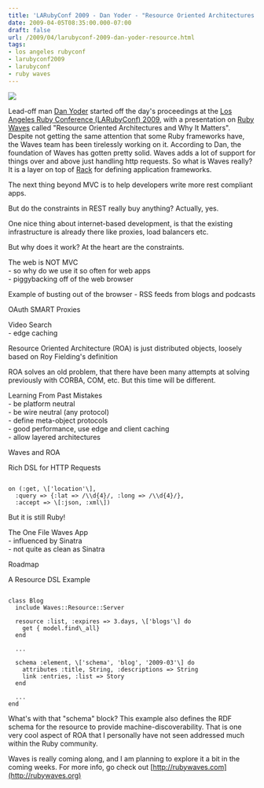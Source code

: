 ```yaml
---
title: 'LARubyConf 2009 - Dan Yoder - "Resource Oriented Architectures and Why It Matters"'
date: 2009-04-05T08:35:00.000-07:00
draft: false
url: /2009/04/larubyconf-2009-dan-yoder-resource.html
tags: 
- los angeles rubyconf
- larubyconf2009
- larubyconf
- ruby waves
---
```


[![](http://s.wsj.net/public/resources/images/NA-AW447_LA_G_20090312182513.jpg)](http://s.wsj.net/public/resources/images/NA-AW447_LA_G_20090312182513.jpg)

Lead-off man [Dan Yoder](http://dev.zeraweb.com/blog/mousetrap-2) started off the day's proceedings at the [Los Angeles Ruby Conference (LARubyConf) 2009](http://www.larubyconf.com/), with a presentation on [Ruby Waves](http://rubywaves.com/) called "Resource Oriented Architectures and Why It Matters". Despite not getting the same attention that some Ruby frameworks have, the Waves team has been tirelessly working on it. According to Dan, the foundation of Waves has gotten pretty solid. Waves adds a lot of support for things over and above just handling http requests. So what is Waves really? It is a layer on top of [Rack](http://rack.rubyforge.org/) for defining application frameworks.  
  
The next thing beyond MVC is to help developers write more rest compliant apps.  
  
But do the constraints in REST really buy anything? Actually, yes.  
  
One nice thing about internet-based development, is that the existing infrastructure is already there like proxies, load balancers etc.  
  
But why does it work? At the heart are the constraints.  
  
The web is NOT MVC  
\- so why do we use it so often for web apps  
\- piggybacking off of the web browser  
  
Example of busting out of the browser - RSS feeds from blogs and podcasts  
  
OAuth SMART Proxies  
  
Video Search  
\- edge caching  
  
Resource Oriented Architecture (ROA) is just distributed objects, loosely based on Roy Fielding's definition  
  
ROA solves an old problem, that there have been many attempts at solving previously with CORBA, COM, etc. But this time will be different.  
  
Learning From Past Mistakes  
\- be platform neutral  
\- be wire neutral (any protocol)  
\- define meta-object protocols  
\- good performance, use edge and client caching  
\- allow layered architectures  
  
Waves and ROA  
  
Rich DSL for HTTP Requests  
```
  
on (:get, \['location'\],  
  :query => {:lat => /\\d{4}/, :long => /\\d{4}/},  
  :accept => \[:json, :xml\])  

```  
But it is still Ruby!  
  
The One File Waves App  
\- influenced by Sinatra  
\- not quite as clean as Sinatra  
  
Roadmap  
  
A Resource DSL Example  
```
  
class Blog  
  include Waves::Resource::Server  
    
  resource :list, :expires => 3.days, \['blogs'\] do  
    get { model.find\_all}  
  end  
    
  ...  
    
  schema :element, \['schema', 'blog', '2009-03'\] do  
    attributes :title, String, :descriptions => String  
    link :entries, :list => Story  
  end  
    
  ...  
end  

```  
  
What's with that "schema" block? This example also defines the RDF schema for the resource to provide machine-discoverability. That is one very cool aspect of ROA that I personally have not seen addressed much within the Ruby community.  
  
Waves is really coming along, and I am planning to explore it a bit in the coming weeks. For more info, go check out [http://rubywaves.com](http://rubywaves.org)